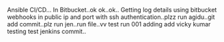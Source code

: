 Ansible CI/CD... In Bitbucket..ok ok..ok.. Getting log details using bitbucket webhooks in public ip and port with ssh authentication..plzz run agidu..git add commit..plz run jen..run file..vv
test run
001
adding add
vicky kumar
testing
test jenkins
commit..
